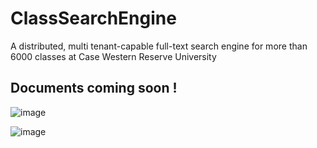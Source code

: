 # ClassSearchEngine
A distributed, multi tenant-capable full-text search engine for more than 6000 classes at Case Western Reserve University

## Documents coming soon !


![image](https://user-images.githubusercontent.com/44376091/66356441-f2a74680-e938-11e9-817e-a6a2824ecee4.png)

![image](https://user-images.githubusercontent.com/44376091/66356467-00f56280-e939-11e9-8d72-4fd61f84e824.png)


